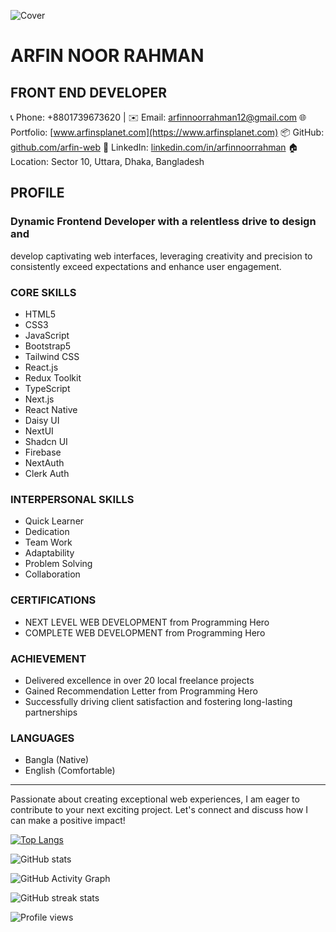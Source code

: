  ![Cover](https://cdn.sanity.io/images/ymxgha9c/production/227c6f71c359341b4b02d929c0f85b5761c56b72-750x191.png?w=1920&q=75&fit=clip&auto=format)

# ARFIN NOOR RAHMAN
## FRONT END DEVELOPER

📞 Phone: +8801739673620 | ✉️ Email: arfinnoorrahman12@gmail.com
🌐 Portfolio: [www.arfinsplanet.com](https://www.arfinsplanet.com)
📦 GitHub: [github.com/arfin-web](https://github.com/arfin-web)
💼 LinkedIn: [linkedin.com/in/arfinnoorrahman](https://www.linkedin.com/in/arfinnoorrahman)
🏠 Location: Sector 10, Uttara, Dhaka, Bangladesh

## PROFILE
### Dynamic Frontend Developer with a relentless drive to design and
develop captivating web interfaces, leveraging creativity and precision
to consistently exceed expectations and enhance user engagement.

### CORE SKILLS
- HTML5
- CSS3
- JavaScript
- Bootstrap5
- Tailwind CSS
- React.js
- Redux Toolkit
- TypeScript
- Next.js
- React Native
- Daisy UI
- NextUI
- Shadcn UI
- Firebase
- NextAuth
- Clerk Auth

### INTERPERSONAL SKILLS
- Quick Learner
- Dedication
- Team Work
- Adaptability
- Problem Solving
- Collaboration

### CERTIFICATIONS
- NEXT LEVEL WEB DEVELOPMENT from Programming Hero
- COMPLETE WEB DEVELOPMENT from Programming Hero

### ACHIEVEMENT
- Delivered excellence in over 20 local freelance projects
- Gained Recommendation Letter from Programming Hero
- Successfully driving client satisfaction and fostering long-lasting partnerships

### LANGUAGES
- Bangla (Native)
- English (Comfortable)

---

Passionate about creating exceptional web experiences, I am eager to contribute to your next exciting project. Let's connect and discuss how I can make a positive impact!
 

[![Top Langs](https://github-readme-stats.vercel.app/api/top-langs/?username=arfin-web)](https://github.com/anuraghazra/github-readme-stats)

![GitHub stats](https://github-readme-stats.vercel.app/api?username=arfin-web&show_icons=true)  

![GitHub Activity Graph](https://activity-graph.herokuapp.com/graph?username=arfin-web)  

![GitHub streak stats](https://github-readme-streak-stats.herokuapp.com/?user=arfin-web)  

![Profile views](https://gpvc.arturio.dev/arfin-web)  
